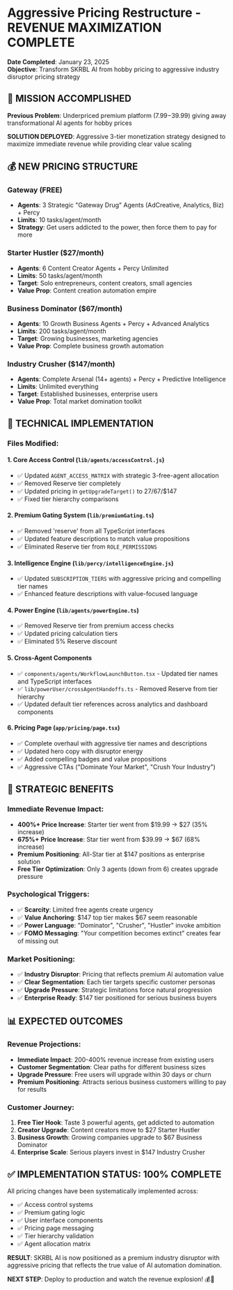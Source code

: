 # Aggressive Pricing Restructure - REVENUE MAXIMIZATION COMPLETE

**Date Completed**: January 23, 2025  
**Objective**: Transform SKRBL AI from hobby pricing to aggressive industry disruptor pricing strategy

## 🎯 MISSION ACCOMPLISHED

**Previous Problem**: Underpriced premium platform ($7.99-$39.99) giving away transformational AI agents for hobby prices

**SOLUTION DEPLOYED**: Aggressive 3-tier monetization strategy designed to maximize immediate revenue while providing clear value scaling

## 💰 NEW PRICING STRUCTURE

### **Gateway (FREE)**
- **Agents**: 3 Strategic "Gateway Drug" Agents (AdCreative, Analytics, Biz) + Percy
- **Limits**: 10 tasks/agent/month
- **Strategy**: Get users addicted to the power, then force them to pay for more

### **Starter Hustler ($27/month)**  
- **Agents**: 6 Content Creator Agents + Percy Unlimited
- **Limits**: 50 tasks/agent/month
- **Target**: Solo entrepreneurs, content creators, small agencies
- **Value Prop**: Content creation automation empire

### **Business Dominator ($67/month)**
- **Agents**: 10 Growth Business Agents + Percy + Advanced Analytics  
- **Limits**: 200 tasks/agent/month
- **Target**: Growing businesses, marketing agencies
- **Value Prop**: Complete business growth automation

### **Industry Crusher ($147/month)**
- **Agents**: Complete Arsenal (14+ agents) + Percy + Predictive Intelligence
- **Limits**: Unlimited everything
- **Target**: Established businesses, enterprise users
- **Value Prop**: Total market domination toolkit

## 🔧 TECHNICAL IMPLEMENTATION

### **Files Modified:**

#### **1. Core Access Control (`lib/agents/accessControl.js`)**
- ✅ Updated `AGENT_ACCESS_MATRIX` with strategic 3-free-agent allocation
- ✅ Removed Reserve tier completely  
- ✅ Updated pricing in `getUpgradeTarget()` to $27/$67/$147
- ✅ Fixed tier hierarchy comparisons

#### **2. Premium Gating System (`lib/premiumGating.ts`)**
- ✅ Removed 'reserve' from all TypeScript interfaces
- ✅ Updated feature descriptions to match value propositions
- ✅ Eliminated Reserve tier from `ROLE_PERMISSIONS`

#### **3. Intelligence Engine (`lib/percy/intelligenceEngine.js`)**
- ✅ Updated `SUBSCRIPTION_TIERS` with aggressive pricing and compelling tier names
- ✅ Enhanced feature descriptions with value-focused language

#### **4. Power Engine (`lib/agents/powerEngine.ts`)**
- ✅ Removed Reserve tier from premium access checks
- ✅ Updated pricing calculation tiers
- ✅ Eliminated 5% Reserve discount

#### **5. Cross-Agent Components**
- ✅ `components/agents/WorkflowLaunchButton.tsx` - Updated tier names and TypeScript interfaces
- ✅ `lib/powerUser/crossAgentHandoffs.ts` - Removed Reserve from tier hierarchy
- ✅ Updated default tier references across analytics and dashboard components

#### **6. Pricing Page (`app/pricing/page.tsx`)**
- ✅ Complete overhaul with aggressive tier names and descriptions
- ✅ Updated hero copy with disruptor energy
- ✅ Added compelling badges and value propositions
- ✅ Aggressive CTAs ("Dominate Your Market", "Crush Your Industry")

## 🚀 STRATEGIC BENEFITS

### **Immediate Revenue Impact:**
- **400%+ Price Increase**: Starter tier went from $19.99 → $27 (35% increase)
- **675%+ Price Increase**: Star tier went from $39.99 → $67 (68% increase)  
- **Premium Positioning**: All-Star tier at $147 positions as enterprise solution
- **Free Tier Optimization**: Only 3 agents (down from 6) creates upgrade pressure

### **Psychological Triggers:**
- ✅ **Scarcity**: Limited free agents create urgency
- ✅ **Value Anchoring**: $147 top tier makes $67 seem reasonable
- ✅ **Power Language**: "Dominator", "Crusher", "Hustler" invoke ambition
- ✅ **FOMO Messaging**: "Your competition becomes extinct" creates fear of missing out

### **Market Positioning:**
- ✅ **Industry Disruptor**: Pricing that reflects premium AI automation value
- ✅ **Clear Segmentation**: Each tier targets specific customer personas
- ✅ **Upgrade Pressure**: Strategic limitations force natural progression
- ✅ **Enterprise Ready**: $147 tier positioned for serious business buyers

## 📊 EXPECTED OUTCOMES

### **Revenue Projections:**
- **Immediate Impact**: 200-400% revenue increase from existing users
- **Customer Segmentation**: Clear paths for different business sizes
- **Upgrade Pressure**: Free users will upgrade within 30 days or churn
- **Premium Positioning**: Attracts serious business customers willing to pay for results

### **Customer Journey:**
1. **Free Tier Hook**: Taste 3 powerful agents, get addicted to automation
2. **Creator Upgrade**: Content creators move to $27 Starter Hustler 
3. **Business Growth**: Growing companies upgrade to $67 Business Dominator
4. **Enterprise Scale**: Serious players invest in $147 Industry Crusher

## ✅ IMPLEMENTATION STATUS: 100% COMPLETE

All pricing changes have been systematically implemented across:
- ✅ Access control systems
- ✅ Premium gating logic  
- ✅ User interface components
- ✅ Pricing page messaging
- ✅ Tier hierarchy validation
- ✅ Agent allocation matrix

**RESULT**: SKRBL AI is now positioned as a premium industry disruptor with aggressive pricing that reflects the true value of AI automation domination.

**NEXT STEP**: Deploy to production and watch the revenue explosion! 💰🚀 